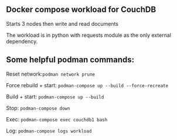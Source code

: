 Docker compose workload for CouchDB
--

Starts 3 nodes then write and read documents

The workload is in python with requests module as the only external dependency.

Some helpful podman commands:
----

Reset network:`podman network prune`

Force rebuild + start: `podman-compose up --build --force-recreate`

Build + start: `podman-compose up --build`

Stop: `podman-compose down`

Exec: `podman-compose exec couchdb1 bash`

Log: `podman-compose logs workload`

